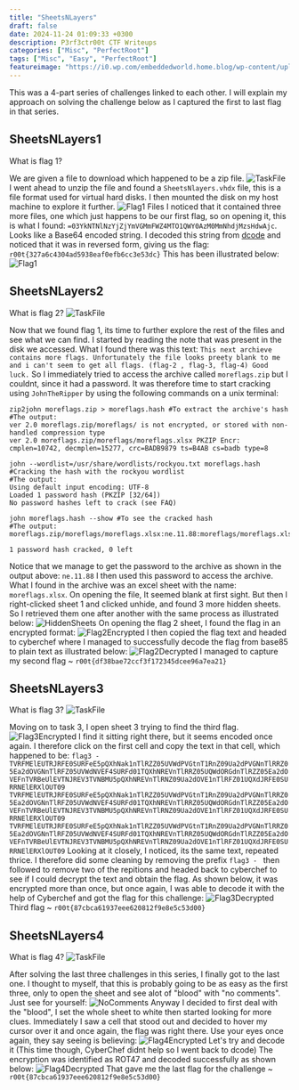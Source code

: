 ```yaml
---
title: "SheetsNLayers"
draft: false
date: 2024-11-24 01:09:33 +0300
description: P3rf3ctr00t CTF Writeups
categories: ["Misc", "PerfectRoot"]
tags: ["Misc", "Easy", "PerfectRoot"]
featureimage: "https://i0.wp.com/embeddedworld.home.blog/wp-content/uploads/2019/05/icons_ctf_1.png?fit=1200%2C800&ssl=1&w=640"
---
```


This was a 4-part series of challenges linked to each other. I will explain my approach on solving the challenge below as I captured the first to last flag in that series.

## SheetsNLayers1
What is flag 1?

We are given a file to download which happened to be a zip file. 
![TaskFile](/images/PerfectRoot/SheetsNLayers/TaskFile.png)
I went ahead to unzip the file and found a `SheetsNlayers.vhdx` file, this is a file format used for virtual hard disks. I then mounted the disk on my host machine to explore it further.
![Flag1 Files](/images/PerfectRoot/SheetsNLayers/Flag1&Files.png)
I noticed that it contained three more files, one which just happens to be our first flag, so on opening it, this is what I found: `=03YkNTNlNzYjZjYmVGMmFWZ4MTO1QWY0AzM0MmNhdjMzsHdwAjc`. Looks like a Base64 encoded string. I decoded this string from [dcode](https://www.dcode.fr/base-64-encoding) and noticed that it was in reversed form, giving us the flag: `r00t{327a6c4304ad5938eaf0efb6cc3e53dc}` This has been illustrated below:
![Flag1](/images/PerfectRoot/SheetsNLayers/Flag1.png)

## SheetsNLayers2
What is flag 2?
![TaskFile](/images/PerfectRoot/SheetsNLayers/Task2.png)

Now that we found flag 1, its time to further explore the rest of the files and see what we can find. I started by reading the note that was present in the disk we accessed. What I found there was this text: `This next archieve contains more flags. Unfortunately the file looks preety blank to me and i can't seem to get all flags. (flag-2 , flag-3, flag-4) Good luck.` So I immediately tried to access the archive called `moreflags.zip` but I couldnt, since it had a password. It was therefore time to start cracking using `JohnTheRipper` by using the following commands on a unix terminal:
```
zip2john moreflags.zip > moreflags.hash #To extract the archive's hash
#The output:
ver 2.0 moreflags.zip/moreflags/ is not encrypted, or stored with non-handled compression type
ver 2.0 moreflags.zip/moreflags/moreflags.xlsx PKZIP Encr: cmplen=10742, decmplen=15277, crc=BADB9879 ts=B4AB cs=badb type=8
                                                                                                                                                                                                                                            
john --wordlist=/usr/share/wordlists/rockyou.txt moreflags.hash #Cracking the hash with the rockyou wordlist
#The output:
Using default input encoding: UTF-8
Loaded 1 password hash (PKZIP [32/64])
No password hashes left to crack (see FAQ)

john moreflags.hash --show #To see the cracked hash
#The output:
moreflags.zip/moreflags/moreflags.xlsx:ne.11.88:moreflags/moreflags.xlsx:moreflags.zip::moreflags.zip

1 password hash cracked, 0 left
```
Notice that we manage to get the password to the archive as shown in the output above: `ne.11.88` I then used this password to access the archive. What I found in the archive was an excel sheet with the name: `moreflags.xlsx`. On opening the file, It seemed blank at first sight. But then I right-clicked sheet 1 and clicked unhide, and found 3 more hidden sheets. So I retrieved them one after another with the same process as illustrated below:
![HiddenSheets](/images/PerfectRoot/SheetsNLayers/UnhidingSheets.png)
On opening the flag 2 sheet, I found the flag in an encrypted format:
![Flag2Encrypted](/images/PerfectRoot/SheetsNLayers/Flag2Encrypted.png)
I then copied the flag text and headed to cyberchef where I managed to successfully decode the flag from base85 to plain text as illustrated below:
![Flag2Decrypted](/images/PerfectRoot/SheetsNLayers/Flag2.png)
I managed to capture my second flag ~ `r00t{df38bae72ccf3f172345dcee96a7ea21}`

## SheetsNLayers3
What is flag 3?
![TaskFile](/images/PerfectRoot/SheetsNLayers/Task3.png)

Moving on to task 3, I open sheet 3 trying to find the third flag. 
![Flag3Encrypted](/images/PerfectRoot/SheetsNLayers/Flag3Encrypted.png)
I find it sitting right there, but it seems encoded once again. I therefore click on the first cell and copy the text in that cell, which happened to be:
`flag3 - TVRFMElEUTRJRFE0SURFeE5pQXhNak1nTlRZZ05UVWdPVGtnT1RnZ09Ua2dPVGNnTlRRZ05Ea2dOVGNnTlRFZ05UVWdNVEF4SURFd01TQXhNREVnTlRRZ05UQWdORGdnTlRZZ05Ea2dOVEFnTVRBeUlEVTNJREV3TVNBMU5pQXhNREVnTlRNZ09Ua2dOVE1nTlRFZ01UQXdJRFE0SURRNElERXlOUT09 TVRFMElEUTRJRFE0SURFeE5pQXhNak1nTlRZZ05UVWdPVGtnT1RnZ09Ua2dPVGNnTlRRZ05Ea2dOVGNnTlRFZ05UVWdNVEF4SURFd01TQXhNREVnTlRRZ05UQWdORGdnTlRZZ05Ea2dOVEFnTVRBeUlEVTNJREV3TVNBMU5pQXhNREVnTlRNZ09Ua2dOVE1nTlRFZ01UQXdJRFE0SURRNElERXlOUT09 TVRFMElEUTRJRFE0SURFeE5pQXhNak1nTlRZZ05UVWdPVGtnT1RnZ09Ua2dPVGNnTlRRZ05Ea2dOVGNnTlRFZ05UVWdNVEF4SURFd01TQXhNREVnTlRRZ05UQWdORGdnTlRZZ05Ea2dOVEFnTVRBeUlEVTNJREV3TVNBMU5pQXhNREVnTlRNZ09Ua2dOVE1nTlRFZ01UQXdJRFE0SURRNElERXlOUT09` 
Looking at it closely, I noticed, its the same text, repeated thrice. I therefore did some cleaning by removing the prefix `flag3 - ` then followed to remove two of the repitions and headed back to cyberchef to see if I could decrypt the text and obtain the flag. As shown below, it was encrypted more than once, but once again, I was able to decode it with the help of Cyberchef and got the flag for this challenge:
![Flag3Decrypted](/images/PerfectRoot/SheetsNLayers/Flag3.png)
Third flag ~ `r00t{87cbca61937eee620812f9e8e5c53d00}`

## SheetsNLayers4
What is flag 4?
![TaskFile](/images/PerfectRoot/SheetsNLayers/Task4.png)

After solving the last three challenges in this series, I finally got to the last one. I thought to myself, that this is probably going to be as easy as the first three, only to open the sheet and see alot of "blood" with "no comments". Just see for yourself:
![NoComments](/images/PerfectRoot/SheetsNLayers/RedNoComment.png)
Anyway I decided to first deal with the "blood", I set the whole sheet to white then started looking for more clues. Immediately I saw a cell that stood out and decided to hover my cursor over it and once again, the flag was right there. Use your eyes once again, they say seeing is believing:
![Flag4Encrypted](/images/PerfectRoot/SheetsNLayers/Flag4Encrypted.png)
Let's try and decode it (This time though, CyberChef didnt help so I went back to dcode) The encryption was identified as ROT47 and decoded successfully as shown below:
![Flag4Decrypted](/images/PerfectRoot/SheetsNLayers/Flag4.png)
That gave me the last flag for the challenge ~ `r00t{87cbca61937eee620812f9e8e5c53d00}`

